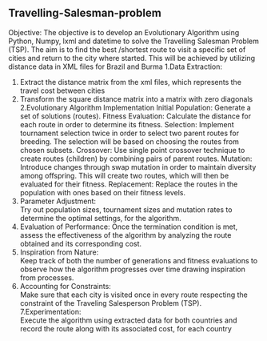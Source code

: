 ## Travelling-Salesman-problem

Objective: 
The objective is to develop an Evolutionary Algorithm using Python, Numpy, lxml and datetime to 
solve the Travelling Salesman Problem (TSP). The aim is to find the best /shortest route to visit a 
specific set of cities and return to the city where started. This will be achieved by utilizing distance 
data in XML files for Brazil and Burma 
1.Data Extraction:  
1. Extract the distance matrix from the xml files, which represents the travel cost between 
cities 
2. Transform the square distance matrix into a matrix with zero diagonals 
2.Evolutionary Algorithm Implementation 
Initial Population: Generate a set of solutions (routes). 
Fitness Evaluation: Calculate the distance for each route in order to determine its fitness. 
Selection: Implement tournament selection twice in order to select two parent routes for breeding. 
The selection will be based on choosing the routes from chosen subsets. 
Crossover: Use single point crossover technique to create routes (children) by combining pairs of 
parent routes. 
Mutation: Introduce changes through swap mutation in order to maintain diversity among 
offspring. This will create two routes, which will then be evaluated for their fitness. 
Replacement: Replace the routes in the population with ones based on their fitness levels. 
3. Parameter Adjustment:  
Try out population sizes, tournament sizes and mutation rates to determine the optimal settings, 
for the algorithm. 
4. Evaluation of Performance: 
Once the termination condition is met, assess the effectiveness of the algorithm by analyzing the 
route obtained and its corresponding cost. 
5. Inspiration from Nature:  
Keep track of both the number of generations and fitness evaluations to observe how the 
algorithm progresses over time drawing inspiration from processes.
6. Accounting for Constraints:  
Make sure that each city is visited once in every route respecting the constraint of the Traveling Salesperson Problem (TSP). 
7.Experimentation:  
Execute the algorithm using extracted data for both countries and record the route along with its 
associated cost, for each country
